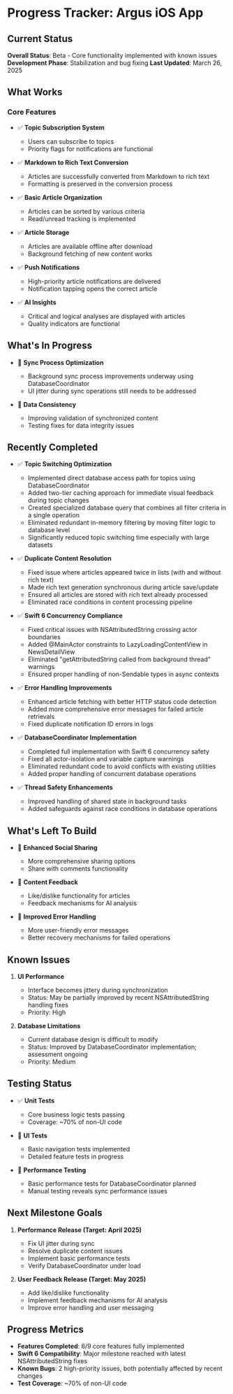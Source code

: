 # Progress Tracker: Argus iOS App

## Current Status
**Overall Status**: Beta - Core functionality implemented with known issues
**Development Phase**: Stabilization and bug fixing
**Last Updated**: March 26, 2025

## What Works

### Core Features
- ✅ **Topic Subscription System**
  - Users can subscribe to topics
  - Priority flags for notifications are functional
  
- ✅ **Markdown to Rich Text Conversion**
  - Articles are successfully converted from Markdown to rich text
  - Formatting is preserved in the conversion process
  
- ✅ **Basic Article Organization**
  - Articles can be sorted by various criteria
  - Read/unread tracking is implemented
  
- ✅ **Article Storage**
  - Articles are available offline after download
  - Background fetching of new content works

- ✅ **Push Notifications**
  - High-priority article notifications are delivered
  - Notification tapping opens the correct article

- ✅ **AI Insights**
  - Critical and logical analyses are displayed with articles
  - Quality indicators are functional

## What's In Progress

- 🔶 **Sync Process Optimization**
  - Background sync process improvements underway using DatabaseCoordinator 
  - UI jitter during sync operations still needs to be addressed

- 🔶 **Data Consistency**
  - Improving validation of synchronized content
  - Testing fixes for data integrity issues

## Recently Completed

- ✅ **Topic Switching Optimization**
  - Implemented direct database access path for topics using DatabaseCoordinator
  - Added two-tier caching approach for immediate visual feedback during topic changes
  - Created specialized database query that combines all filter criteria in a single operation
  - Eliminated redundant in-memory filtering by moving filter logic to database level
  - Significantly reduced topic switching time especially with large datasets

- ✅ **Duplicate Content Resolution**
  - Fixed issue where articles appeared twice in lists (with and without rich text)
  - Made rich text generation synchronous during article save/update
  - Ensured all articles are stored with rich text already processed
  - Eliminated race conditions in content processing pipeline

- ✅ **Swift 6 Concurrency Compliance**
  - Fixed critical issues with NSAttributedString crossing actor boundaries
  - Added @MainActor constraints to LazyLoadingContentView in NewsDetailView
  - Eliminated "getAttributedString called from background thread" warnings
  - Ensured proper handling of non-Sendable types in async contexts

- ✅ **Error Handling Improvements**
  - Enhanced article fetching with better HTTP status code detection
  - Added more comprehensive error messages for failed article retrievals
  - Fixed duplicate notification ID errors in logs

- ✅ **DatabaseCoordinator Implementation**
  - Completed full implementation with Swift 6 concurrency safety
  - Fixed all actor-isolation and variable capture warnings
  - Eliminated redundant code to avoid conflicts with existing utilities
  - Added proper handling of concurrent database operations

- ✅ **Thread Safety Enhancements**
  - Improved handling of shared state in background tasks
  - Added safeguards against race conditions in database operations

## What's Left To Build

- 🔲 **Enhanced Social Sharing**
  - More comprehensive sharing options
  - Share with comments functionality
  
- 🔲 **Content Feedback**
  - Like/dislike functionality for articles
  - Feedback mechanisms for AI analysis
  
- 🔲 **Improved Error Handling**
  - More user-friendly error messages
  - Better recovery mechanisms for failed operations

## Known Issues

1. **UI Performance**
   - Interface becomes jittery during synchronization
   - Status: May be partially improved by recent NSAttributedString handling fixes
   - Priority: High
   
2. **Database Limitations**
   - Current database design is difficult to modify
   - Status: Improved by DatabaseCoordinator implementation; assessment ongoing
   - Priority: Medium

## Testing Status

- ✅ **Unit Tests**
  - Core business logic tests passing
  - Coverage: ~70% of non-UI code
  
- 🔶 **UI Tests**
  - Basic navigation tests implemented
  - Detailed feature tests in progress
  
- 🔶 **Performance Testing**
  - Basic performance tests for DatabaseCoordinator planned
  - Manual testing reveals sync performance issues

## Next Milestone Goals

1. **Performance Release (Target: April 2025)**
   - Fix UI jitter during sync
   - Resolve duplicate content issues
   - Implement basic performance tests
   - Verify DatabaseCoordinator under load

2. **User Feedback Release (Target: May 2025)**
   - Add like/dislike functionality
   - Implement feedback mechanisms for AI analysis
   - Improve error handling and user messaging

## Progress Metrics

- **Features Completed**: 6/9 core features fully implemented
- **Swift 6 Compatibility**: Major milestone reached with latest NSAttributedString fixes
- **Known Bugs**: 2 high-priority issues, both potentially affected by recent changes
- **Test Coverage**: ~70% of non-UI code
